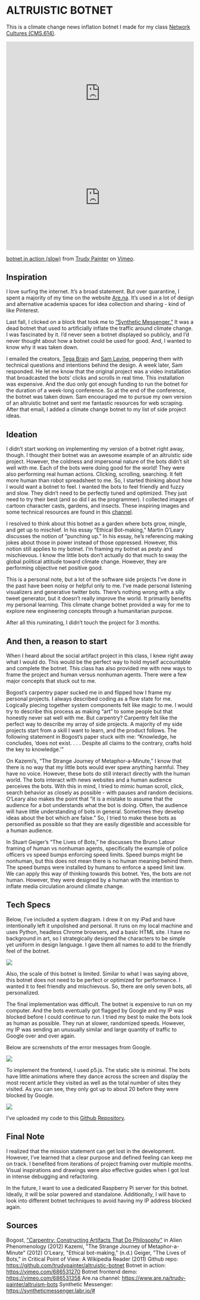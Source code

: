 # ALTRUISTIC BOTNET

This is a climate change news inflation botnet I made for my class [Network Cultures (CMS.614)](https://docs.google.com/document/d/1kHGED28lU4xAXI8FkIpPelVSYoU7jHP4J268Iuyxq4c/edit).

<div style="padding:55% 0 0 0;position:relative;"><iframe src="https://player.vimeo.com/video/686531358?h=346f2472e8&amp;badge=0&amp;autopause=0&amp;player_id=0&amp;app_id=58479" frameborder="0" allow="autoplay; fullscreen; picture-in-picture" allowfullscreen style="position:absolute;top:0;left:0;width:100%;height:100%;" title="botnet frontend"></iframe></div><script src="https://player.vimeo.com/api/player.js"></script>

<div style="padding:56.25% 0 0 0;position:relative;"><iframe src="https://player.vimeo.com/video/686531270?h=dd7bdae4d8" style="position:absolute;top:0;left:0;width:100%;height:100%;" frameborder="0" allow="autoplay; fullscreen; picture-in-picture" allowfullscreen></iframe></div><script src="https://player.vimeo.com/api/player.js"></script>
<p><a href="https://vimeo.com/686531270">botnet in action (slow)</a> from <a href="https://vimeo.com/user132139730">Trudy Painter</a> on <a href="https://vimeo.com">Vimeo</a>.</p>

## Inspiration

I love surfing the internet. It’s a broad statement. But over quarantine, I spent a majority of my time on the website [Are.na](http://are.na). It’s used in a lot of design and alternative academia spaces for idea collection and sharing - kind of like Pinterest.

Last fall, I clicked on a block that took me to [“Synthetic Messenger.”](https://syntheticmessenger.labr.io/#) It was a dead botnet that used to artificially inflate the traffic around climate change. I was fascinated by it. I’d never seen a botnet displayed so publicly, and I’d never thought about how a botnet could be used for good. And, I wanted to know why it was taken down.

I emailed the creators, [Tega Brain](http://tegabrain.com/) and [Sam Lavine](https://lav.io/), peppering them with technical questions and intentions behind the design. A week later, Sam responded. He let me know that the original project was a video installation that broadcasted the bots’ clicks and scrolls in real time. This installation was expensive. And the duo only got enough funding to run the botnet for the duration of a week-long conference. So at the end of the conference, the botnet was taken down.
Sam encouraged me to pursue my own version of an altruistic botnet and sent me fantastic resources for web scraping. After that email, I added a climate change botnet to my list of side project ideas.

## Ideation

I didn’t start working on implementing my version of a botnet right away, though. I thought their botnet was an awesome example of an altruistic side project. However, the coldness and impersonal nature of the bots didn’t sit well with me. Each of the bots were doing good for the world! They were also performing real human actions. Clicking, scrolling, searching. It felt more human than robot spreadsheet to me.
So, I started thinking about how I would want a botnet to feel. I wanted the bots to feel friendly and fuzzy and slow. They didn’t need to be perfectly tuned and optimized. They just need to try their best (and so did I as the programmer). I collected images of cartoon character casts, gardens, and insects. These inspiring images and some technical resources are found in this [channel](https://www.are.na/trudy-painter/altruism-bots).

I resolved to think about this botnet as a garden where bots grow, mingle, and get up to mischief. In his essay “Ethical Bot-making,” Martin O’Leary discusses the notion of “punching up.” In his essay, he’s referencing making jokes about those in power instead of those oppressed. However, this notion still applies to my botnet. I’m framing my botnet as pesty and mischievous. I know the little bots don’t actually do that much to sway the global political attitude toward climate change. However, they are performing objective net positive good.

This is a personal note, but a lot of the software side projects I’ve done in the past have been noisy or helpful only to me. I’ve made personal listening visualizers and generative twitter bots. There’s nothing wrong with a silly tweet generator, but it doesn’t really improve the world. It primarily benefits my personal learning. This climate change botnet provided a way for me to explore new engineering concepts through a humanitarian purpose.

After all this ruminating, I didn’t touch the project for 3 months.

## And then, a reason to start

When I heard about the social artifact project in this class, I knew right away what I would do. This would be the perfect way to hold myself accountable and complete the botnet. This class has also provided me with new ways to frame the project and human versus nonhuman agents. There were a few major concepts that stuck out to me.

Bogost’s carpentry paper sucked me in and flipped how I frame my personal projects. I always described coding as a flow state for me. Logically piecing together system components felt like magic to me. I would try to describe this process as making “art” to some people but that honestly never sat well with me. But carpentry? Carpentry felt like the perfect way to describe my array of side projects. A majority of my side projects start from a skill I want to learn, and the product follows. The following statement in Bogost’s paper stuck with me: “Knowledge, he concludes, ‘does not exist. . . . Despite all claims to the contrary, crafts hold the key to knowledge.’”

On Kazemi’s, “The Strange Journey of Metaphor-a-Minute,” I know that there is no way that my little bots would ever spew anything harmful. They have no voice. However, these bots do still interact directly with the human world. The bots interact with news websites and a human audience perceives the bots. With this in mind, I tried to mimic human scroll, click, search behavior as closely as possible - with pauses and random decisions. O’Leary also makes the point that “it is a mistake to assume that the audience for a bot understands what the bot is doing. Often, the audience will have little understanding of bots in general. Sometimes they develop ideas about the bot which are false.” So, I tried to make these bots as personified as possible so that they are easily digestible and accessible for a human audience.

In Stuart Geiger’s “The Lives of Bots,” he discusses the Bruno Latour framing of human vs nonhuman agents, specifically the example of police officers vs speed bumps enforcing speed limits. Speed bumps might be nonhuman, but this does not mean there is no human meaning behind them. The speed bumps were installed by humans to enforce a speed limit law. We can apply this way of thinking towards this botnet. Yes, the bots are not human. However, they were designed by a human with the intention to inflate media circulation around climate change.

## Tech Specs

Below, I’ve included a system diagram. I drew it on my iPad and have intentionally left it unpolished and personal. It runs on my local machine and uses Python, headless Chrome browsers, and a basic HTML site.
I have no background in art, so I strategically designed the characters to be simple yet uniform in design language. I gave them all names to add to the friendly feel of the botnet.

![](diagram.jpeg)

Also, the scale of this botnet is limited. Similar to what I was saying above, this botnet does not need to be perfect or optimized for performance. I wanted it to feel friendly and mischievous. So, there are only seven bots, all personalized.

The final implementation was difficult. The botnet is expensive to run on my computer. And the bots eventually got flagged by Google and my IP was blocked before I could continue to run. I tried my best to make the bots look as human as possible. They run at slower, randomized speeds. However, my IP was sending an unusually similar and large quantity of traffic to Google over and over again.

Below are screenshots of the error messages from Google.

![ ](errors.png)

To implement the frontend, I used p5.js. The static site is minimal. The bots have little animations where they dance across the screen and display the most recent article they visited as well as the total number of sites they visited. As you can see, they only got up to about 20 before they were blocked by Google.

![ ](frontend.png)

I’ve uploaded my code to this [Github Repository](https://github.com/trudypainter/altruistic-botnet).

## Final Note

I realized that the mission statement can get lost in the development. However, I’ve learned that a clear purpose and defined feeling can keep me on track. I benefited from iterations of project framing over multiple months. Visual inspirations and drawings were also effective guides when I got lost in intense debugging and refactoring.

In the future, I want to use a dedicated Raspberry Pi server for this botnet. Ideally, it will be solar powered and standalone. Additionally, I will have to look into different botnet techniques to avoid having my IP address blocked again.

## Sources

Bogost, ["Carpentry: Constructing Artifacts That Do Philosophy"](https://quote.ucsd.edu/sed/files/2016/04/Bogost.pdf) in Alien Phenomenology (2012)
Kazemi, "The Strange Journey of Metaphor-a-Minute" (2012)
O'Leary, "Ethical bot-making," (n.d.)
Geiger, "The Lives of Bots," in Critical Point of View: A Wikipedia Reader (2011)
Github repo: https://github.com/trudypainter/altruistic-botnet Botnet in action: https://vimeo.com/686531270
Botnet frontend demo: https://vimeo.com/686531358
Are.na channel: https://www.are.na/trudy-painter/altruism-bots Synthetic Messenger: https://syntheticmessenger.labr.io/#
